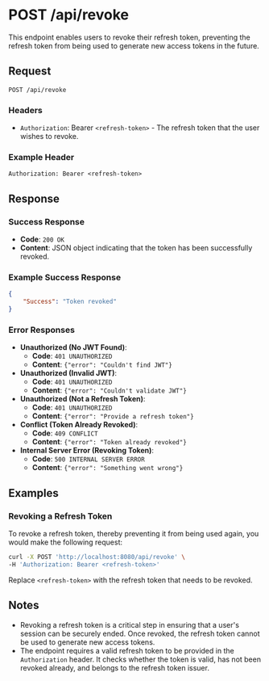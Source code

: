 # POST /api/revoke

This endpoint enables users to revoke their refresh token, preventing the refresh token from being used to generate new access tokens in the future.

## Request

`POST /api/revoke`

### Headers

- `Authorization`: Bearer `<refresh-token>` - The refresh token that the user wishes to revoke.

### Example Header


```request 
Authorization: Bearer <refresh-token>
```

## Response

### Success Response

- **Code**: `200 OK`
- **Content**: JSON object indicating that the token has been successfully revoked.

### Example Success Response

```json
{   
	"Success": "Token revoked"
}
```

### Error Responses

- **Unauthorized (No JWT Found)**:
    - **Code**: `401 UNAUTHORIZED`
    - **Content**: `{"error": "Couldn't find JWT"}`
- **Unauthorized (Invalid JWT)**:
    - **Code**: `401 UNAUTHORIZED`
    - **Content**: `{"error": "Couldn't validate JWT"}`
- **Unauthorized (Not a Refresh Token)**:
    - **Code**: `401 UNAUTHORIZED`
    - **Content**: `{"error": "Provide a refresh token"}`
- **Conflict (Token Already Revoked)**:
    - **Code**: `409 CONFLICT`
    - **Content**: `{"error": "Token already revoked"}`
- **Internal Server Error (Revoking Token)**:
    - **Code**: `500 INTERNAL SERVER ERROR`
    - **Content**: `{"error": "Something went wrong"}`

## Examples

### Revoking a Refresh Token

To revoke a refresh token, thereby preventing it from being used again, you would make the following request:

```bash
curl -X POST 'http://localhost:8080/api/revoke' \
-H 'Authorization: Bearer <refresh-token>'
```

Replace `<refresh-token>` with the refresh token that needs to be revoked.

## Notes

- Revoking a refresh token is a critical step in ensuring that a user's session can be securely ended. Once revoked, the refresh token cannot be used to generate new access tokens.
- The endpoint requires a valid refresh token to be provided in the `Authorization` header. It checks whether the token is valid, has not been revoked already, and belongs to the refresh token issuer.